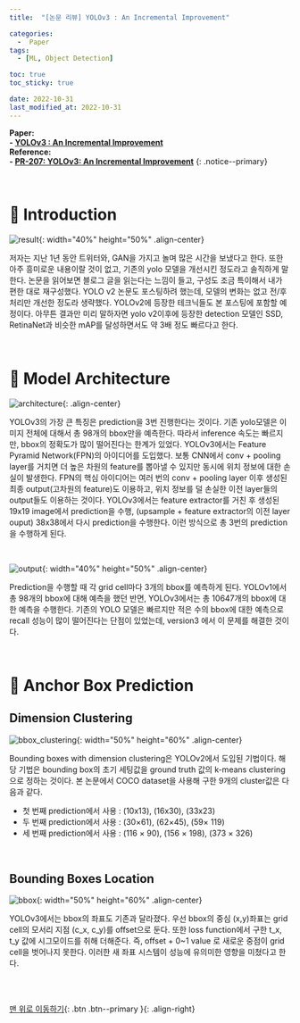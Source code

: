```yaml
---
title:  "[논문 리뷰] YOLOv3 : An Incremental Improvement" 

categories:
  -  Paper
tags:
  - [ML, Object Detection]

toc: true
toc_sticky: true

date: 2022-10-31
last_modified_at: 2022-10-31
---
```


**Paper: <br>- [YOLOv3 : An Incremental Improvement](https://github.com/inhopp/inhopp/files/9896341/yolo_v3.pdf) <br>Reference: <br>- [PR-207: YOLOv3: An Incremental Improvement](https://www.youtube.com/watch?v=HMgcvgRrDcA)**
{: .notice--primary}


<br>

# 🚀 Introduction

![result](https://user-images.githubusercontent.com/96368476/198892154-8928dc6f-720a-4da0-8683-ae36178799ca.png){: width="40%" height="50%" .align-center}

저자는 지난 1년 동안 트위터와, GAN을 가지고 놀며 많은 시간을 보냈다고 한다. 또한 아주 흥미로운 내용이랄 것이 없고, 기존의 yolo 모델을 개선시킨 정도라고 솔직하게 말한다. 논문을 읽어보면 블로그 글을 읽는다는 느낌이 들고, 구성도 조금 특이해서 내가 편한 대로 재구성했다. YOLO v2 논문도 포스팅하려 했는데, 모델의 변화는 없고 전/후처리만 개선한 정도라 생략했다. YOLOv2에 등장한 테크닉들도 본 포스팅에 포함할 예정이다. 아무튼 결과만 미리 말하자면 yolo v2이후에 등장한 detection 모델인 SSD, RetinaNet과 비슷한 mAP를 달성하면서도 약 3배 정도 빠르다고 한다.


<br>


# 🚀 Model Architecture 

![architecture](https://user-images.githubusercontent.com/96368476/198893210-a077be70-2105-4bbf-a6ae-d75e5a539a6a.png){: .align-center}

YOLOv3의 가장 큰 특징은 prediction을 3번 진행한다는 것이다. 기존 yolo모델은 이미지 전체에 대해서 총 98개의 bbox만을 예측한다. 따라서 inference 속도는 빠르지만, bbox의 정확도가 많이 떨어진다는 한계가 있었다. YOLOv3에서는 Feature Pyramid Network(FPN)의 아이디어를 도입했다. 보통 CNN에서 conv + pooling layer를 거치면 더 높은 차원의 feature를 뽑아낼 수 있지만 동시에 위치 정보에 대한 손실이 발생한다. FPN의 핵심 아이디어는 여러 번의 conv + pooling layer 이후 생성된 최종 output(고차원의 feature)도 이용하고, 위치 정보를 덜 손실한 이전 layer들의 output들도 이용하는 것이다. YOLOv3에서는 feature extractor를 거친 후 생성된 19x19 image에서 prediction을 수행, (upsample + feature extractor의 이전 layer ouput) 38x38에서 다시 prediction을 수행한다. 이런 방식으로 총 3번의 prediction을 수행하게 된다.

<br>


![output](https://user-images.githubusercontent.com/96368476/198977572-788476a6-187e-4eb3-bd38-23458060ffed.png){: width="40%" height="50%" .align-center}

Prediction을 수행할 때 각 grid cell마다 3개의 bbox를 예측하게 된다. YOLOv1에서 총 98개의 bbox에 대해 예측을 했던 반면, YOLOv3에서는 총 10647개의 bbox에 대한 예측을 수행한다. 기존의 YOLO 모델은 빠르지만 적은 수의 bbox에 대한 예측으로 recall 성능이 많이 떨어진다는 단점이 있었는데, version3 에서 이 문제를 해결한 것이다.


<br>


# 🚀 Anchor Box Prediction

## Dimension Clustering

![bbox_clustering](https://user-images.githubusercontent.com/96368476/198940735-4711a249-89a3-4bd6-a4f3-b0a50ba0eee8.png){: width="50%" height="60%" .align-center}

Bounding boxes with dimension clustering은 YOLOv2에서 도입된 기법이다. 해당 기법은 bounding box의 초기 세팅값을 ground truth 값의 k-means clustering으로 정하는 것이다. 본 논문에서 COCO dataset을 사용해 구한 9개의 cluster값은 다음과 같다.

- 첫 번째 prediction에서 사용 : (10x13), (16x30), (33x23)
- 두 번째 prediction에서 사용 : (30×61), (62×45), (59× 119)
- 세 번째 prediction에서 사용 : (116 × 90), (156 × 198), (373 × 326)


<br>

## Bounding Boxes Location

![bbox](https://user-images.githubusercontent.com/96368476/198985255-592f9677-67d9-42ae-81dd-50990c010b44.png){: width="50%" height="60%" .align-center}

YOLOv3에서는 bbox의 좌표도 기존과 달라졌다. 우선 bbox의 중심 (x,y)좌표는 grid cell의 모서리 지점 (c_x, c_y)를 offset으로 둔다. 또한 loss function에서 구한 t_x, t_y 값에 시그모이드를 취해 더해준다. 즉, offset + 0~1 value 로 새로운 중점이 grid cell을 벗어나지 못한다. 이러한 새 좌표 시스템이 성능에 유의미한 영향을 미쳤다고 한다.


<br>
<br>



[맨 위로 이동하기](#){: .btn .btn--primary }{: .align-right}